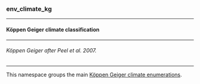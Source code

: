 ### env_climate_kg



------
#### Köppen Geiger climate classification



------
###### Köppen Geiger after Peel et al. 2007.



------
This namespace groups the main [Köppen Geiger climate enumerations](https://en.wikipedia.org/wiki/Köppen_climate_classification).